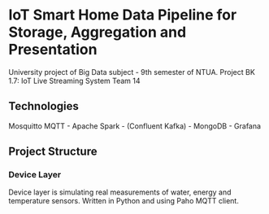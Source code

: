 # IoT Smart Home Data Pipeline for Storage, Aggregation and Presentation
University project of Big Data subject - 9th semester of NTUA.
Project BK 1.7: IoT Live Streaming System
Team 14

## Technologies
Mosquitto MQTT - Apache Spark - (Confluent Kafka) - MongoDB - Grafana

## Project Structure

### Device Layer
Device layer is simulating real measurements of water, energy and temperature sensors.
Written in Python and using Paho MQTT client.


